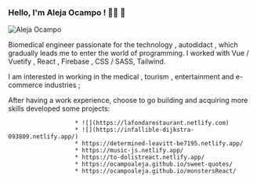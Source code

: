 ### Hello, I'm Aleja Ocampo ! 👩‍💻 👋

 ![Aleja Ocampo](https://blog-cms.workifit.com/wp-content/uploads/2021/01/0_K2WLMTExLyida7OR.gif)


   Biomedical engineer passionate for the technology , autodidact , which gradually leads me to enter the world of programming. 
                  I worked with Vue / Vuetify , React , Firebase , CSS / SASS, Tailwind.
       
   I am interested in working in the medical , tourism , entertainment and e-commerce industries ;

  After having a work experience, choose to go building and acquiring more skills developed some projects:
                        
                       * ![](https://lafondarestaurant.netlify.com)
                       * ![](https://infallible-dijkstra-093809.netlify.app/)
                       * https://determined-leavitt-be7195.netlify.app/
                       * https://music-js.netlify.app/
                       * https://to-dolistreact.netlify.app/
                       * https://ocampoaleja.github.io/sweet-quotes/
                       * https://ocampoaleja.github.io/monstersReact/

